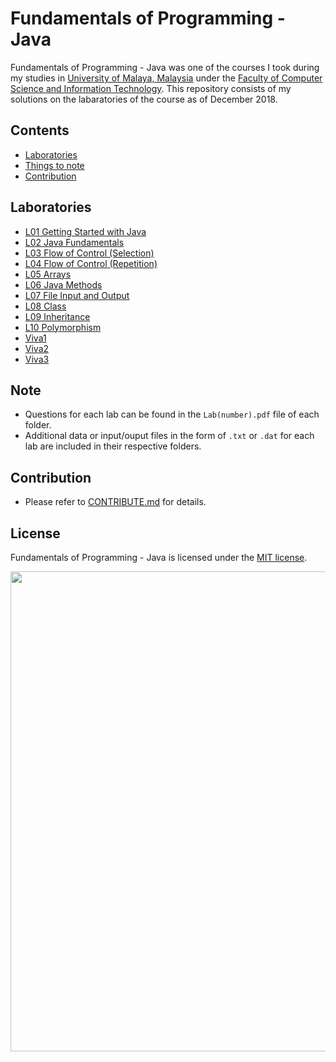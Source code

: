 # Fundamentals of Programming - Java
Fundamentals of Programming - Java was one of the courses I took during my studies in [University of Malaya, Malaysia][1] under the [Faculty of Computer Science and Information Technology][2]. This repository consists of my solutions on the labaratories of the course as of December 2018.

## Contents
- [Laboratories](#Laboratories)
- [Things to note](#Things-to-note)
- [Contribution](#Contribution)

## Laboratories
- [L01 Getting Started with Java](./L01)
- [L02 Java Fundamentals](./L02)
- [L03 Flow of Control (Selection)](./L03)
- [L04 Flow of Control (Repetition)](./L04)
- [L05 Arrays](./L05)
- [L06 Java Methods](./L06)
- [L07 File Input and Output](./L07)
- [L08 Class](./L08)
- [L09 Inheritance](./L09)
- [L10 Polymorphism](./L10)
- [Viva1](./Viva1)
- [Viva2](./Viva2)
- [Viva3](./Viva3)

## Note
- Questions for each lab can be found in the `Lab(number).pdf` file of each folder.
- Additional data or input/ouput files in the form of `.txt` or `.dat` for each lab are included in their respective folders.

## Contribution
- Please refer to [CONTRIBUTE.md](./CONTRIBUTE.md) for details.

## License
Fundamentals of Programming - Java is licensed under the [MIT license](./LICENSE).

<p align="center">
  <img width="768" height="768" src="https://diylogodesigns.com/wp-content/uploads/2017/07/java-logo-vector-768x768.png">
</p>

[1]: https://www.um.edu.my/
[2]: http://www.fsktm.um.edu.my/
